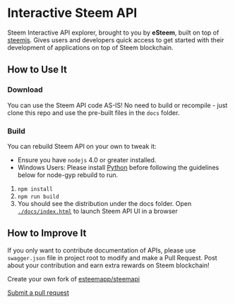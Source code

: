# Interactive Steem API

Steem Interactive API explorer, brought to you by **eSteem**, built on top of [steemjs](https://github.com/steemit/steem-js). Gives users and developers quick access to get started with their development of applications on top of Steem blockchain.

## How to Use It

### Download
You can use the Steem API code AS-IS!  No need to build or recompile - just clone this repo and use the pre-built files in the `docs` folder.

### Build
You can rebuild Steem API on your own to tweak it:

* Ensure you have `nodejs` 4.0 or greater installed.
* Windows Users: Please install [Python](https://www.python.org/downloads/windows/) before following the guidelines below for node-gyp rebuild to run.

1. `npm install`
2. `npm run build`
3. You should see the distribution under the docs folder. Open [`./docs/index.html`](./docs/index.html) to launch Steem API UI in a browser


## How to Improve It

If you only want to contribute documentation of APIs, please use `swagger.json` file in project root to modify and make a Pull Request. 
Post about your contribution and earn extra rewards on Steem blockchain!

Create your own fork of [esteemapp/steemapi](https://github.com/esteemapp/steemapi)

[Submit a pull request](https://github.com/esteemapp/steemapi/pull/new/master)


